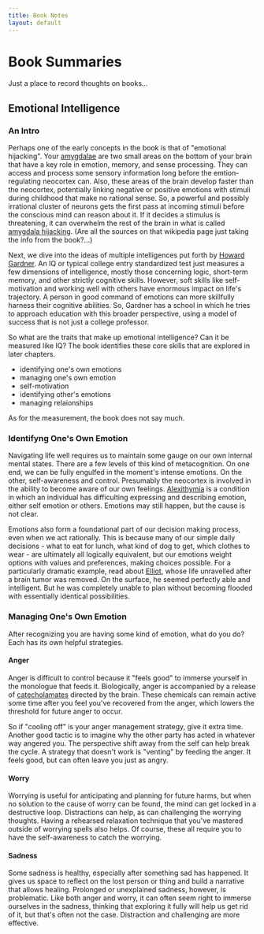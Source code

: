 ```yaml
---
title: Book Notes
layout: default
---
```


# Book Summaries

Just a place to record thoughts on books...

## Emotional Intelligence

### An Intro

Perhaps one of the early concepts in the book is that of "emotional hijacking". Your [amygdalae](https://en.wikipedia.org/wiki/Amygdala) are two small areas on the bottom of your brain that have a key role in emotion, memory, and sense processing. They can access and process some sensory information long before the emtion-regulating neocortex can. Also, these areas of the brain develop faster than the neocortex, potentially linking negative or positive emotions with stimuli during childhood that make no rational sense. So, a powerful and possibly irrational cluster of neurons gets the first pass at incoming stimuli before the conscious mind can reason about it. If it decides a stimulus is threatening, it can overwhelm the rest of the brain in what is called [amygdala hijacking](https://en.wikipedia.org/wiki/Amygdala_hijack). (Are all the sources on that wikipedia page just taking the info from the book?...)

Next, we dive into the ideas of multiple intelligences 
put forth by [Howard Gardner](https://en.wikipedia.org/wiki/Howard_Gardner). An IQ or typical college entry standardized test just measures a few dimensions of intelligence, mostly those concerning logic, short-term memory, and other strictly cognitive skills. However, soft skills like self-motivation and working well with others have enormous impact on life's trajectory. A person in good command of emotions can more skillfully harness their cognitive abilities. So, Gardner has a school in which he tries to approach education with this broader perspective, using a model of success that is not just a college professor.

So what are the traits that make up emotional intelligence? Can it be measured like IQ? The book identifies these core skills that are explored in later chapters.

* identifying one's own emotions
* managing one's own emotion
* self-motivation
* identifying other's emotions
* managing relaionships

As for the measurement, the book does not say much.

### Identifyng One's Own Emotion

Navigating life well requires us to maintain some gauge on our own internal mental states. There are a few levels of this kind of metacognition. On one end, we can be fully engulfed in the moment's intense emotions. On the other, self-awareness and control. Presumably the neocortex is involved in the ability to become aware of our own feelings. [Alexithymia](https://en.wikipedia.org/wiki/Alexithymia) is a condition in which an individual has difficulting expressing and describing emotion, either self emotion or others. Emotions may still happen, but the cause is not clear.

Emotions also form a foundational part of our decision making process, even when we act rationally. This is because many of our simple daily decisions - what to eat for lunch, what kind of dog to get, which clothes to wear - are ultimately all logically equivalent, but our emotions weight options with values and preferences, making choices possible. For a particularly dramatic example, read about [Elliot](https://www.thecut.com/2016/06/how-only-using-logic-destroyed-a-man.html), whose life unravelled after a brain tumor was removed. On the surface, he seemed perfectly able and intelligent. But he was completely unable to plan without becoming flooded with essentially identical possibilities.

### Managing One's Own Emotion

After recognizing you are having some kind of emotion, what do you do? Each has its own helpful strategies.

#### Anger

Anger is difficult to control because it "feels good" to immerse yourself in the monologue that feeds it. Biologically, anger is accompanied by a release of [catecholamates](https://en.wikipedia.org/wiki/Catecholamine) directed by the brain. These chemicals can remain active some time after you feel you've recovered from the anger, which lowers the threshold for future anger to occur. 

So if "cooling off" is your anger management strategy, give it extra time. Another good tactic is to imagine why the other party has acted in whatever way angered you. The perspective shift away from the self can help break the cycle. A strategy that doesn't work is "venting" by feeding the anger. It feels good, but can often leave you just as angry.

#### Worry

Worrying is useful for anticipating and planning for future harms, but when no solution to the cause of worry can be found, the mind can get locked in a destructive loop. Distractions can help, as can challenging the worrying thoughts. Having a rehearsed relaxation technique that you've mastered outside of worrying spells also helps. Of course, these all require you to have the self-awareness to catch the worrying.

#### Sadness

Some sadness is healthy, especially after something sad has happened. It gives us space to reflect on the lost person or thing and build a narrative that allows healing. Prolonged or unexplained sadness, however, is problematic. Like both anger and worry, it can often seem right to immerse ourselves in the sadness, thinking that exploring it fully will help us get rid of it, but that's often not the case. Distraction and challenging are more effective.

